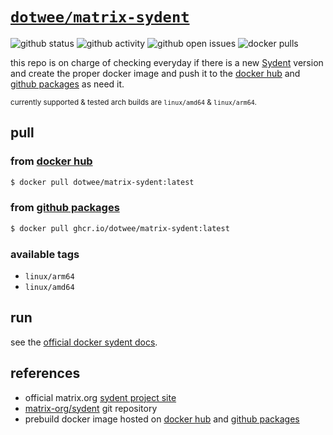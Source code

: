 # [`dotwee/matrix-sydent`](https://github.com/dotWee/docker-matrix-sydent)

![github status](https://img.shields.io/github/actions/workflow/status/dotWee/docker-matrix-sydent/cron.yml?branch=master&logo=GitHub)
![github activity](https://img.shields.io/github/last-commit/dotwee/docker-matrix-sydent?logo=github)
![github open issues](https://badgen.net/github/open-issues/dotwee/docker-matrix-sydent?icon=github)
![docker pulls](https://badgen.net/docker/pulls/dotwee/matrix-sydent?icon=docker&label=pulls)

this repo is on charge of checking everyday if there is a new [Sydent](https://github.com/matrix-org/sydent/) version and create the proper docker image and push it to the [docker hub](https://hub.docker.com/r/dotwee/matrix-sydent) and [github packages](https://github.com/users/dotWee/packages/container/package/matrix-sydent) as need it.

<small>currently supported & tested arch builds are `linux/amd64` & `linux/arm64`.</small>

## pull

### from [docker hub](https://hub.docker.com/r/dotwee/matrix-sydent)

```bash
$ docker pull dotwee/matrix-sydent:latest
```

### from [github packages](https://github.com/dotWee/docker-matrix-sydent/pkgs/container/matrix-sydent)

```bash
$ docker pull ghcr.io/dotwee/matrix-sydent:latest
```

### available tags

- `linux/arm64`
- `linux/amd64`

## run

see the [official docker sydent docs](https://github.com/matrix-org/sydent#docker).

## references

- official matrix.org [sydent project site](https://matrix.org/docs/projects/other/sydent)
- [matrix-org/sydent](https://github.com/matrix-org/sydent) git repository
- prebuild docker image hosted on [docker hub](https://hub.docker.com/r/dotwee/matrix-sydent) and [github packages](https://github.com/dotWee/docker-matrix-sydent/pkgs/container/matrix-sydent)
